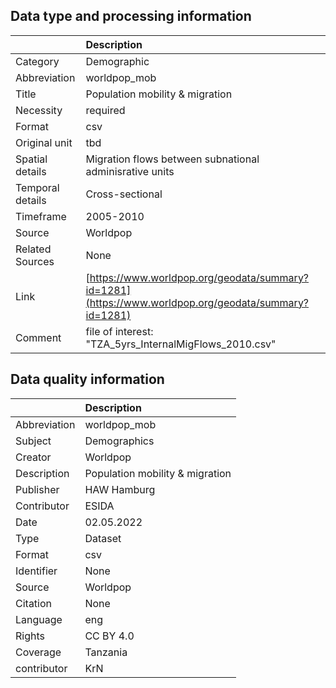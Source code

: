 ## Data type and processing information 

|                  | Description                                                                                          |
|:-----------------|:-----------------------------------------------------------------------------------------------------|
| Category         | Demographic                                                                                          |
| Abbreviation     | worldpop_mob                                                                                         |
| Title            | Population mobility & migration                                                                      |
| Necessity        | required                                                                                             |
| Format           | csv                                                                                                  |
| Original unit    | tbd                                                                                                  |
| Spatial details  | Migration flows between subnational adminisrative units                                              |
| Temporal details | Cross-sectional                                                                                      |
| Timeframe        | 2005-2010                                                                                            |
| Source           | Worldpop                                                                                             |
| Related Sources  | None                                                                                                 |
| Link             | [https://www.worldpop.org/geodata/summary?id=1281](https://www.worldpop.org/geodata/summary?id=1281) |
| Comment          | file of interest: "TZA_5yrs_InternalMigFlows_2010.csv"                                               |

## Data quality information 

|              | Description                     |
|:-------------|:--------------------------------|
| Abbreviation | worldpop_mob                    |
| Subject      | Demographics                    |
| Creator      | Worldpop                        |
| Description  | Population mobility & migration |
| Publisher    | HAW Hamburg                     |
| Contributor  | ESIDA                           |
| Date         | 02.05.2022                      |
| Type         | Dataset                         |
| Format       | csv                             |
| Identifier   | None                            |
| Source       | Worldpop                        |
| Citation     | None                            |
| Language     | eng                             |
| Rights       | CC BY 4.0                       |
| Coverage     | Tanzania                        |
| contributor  | KrN                             |
